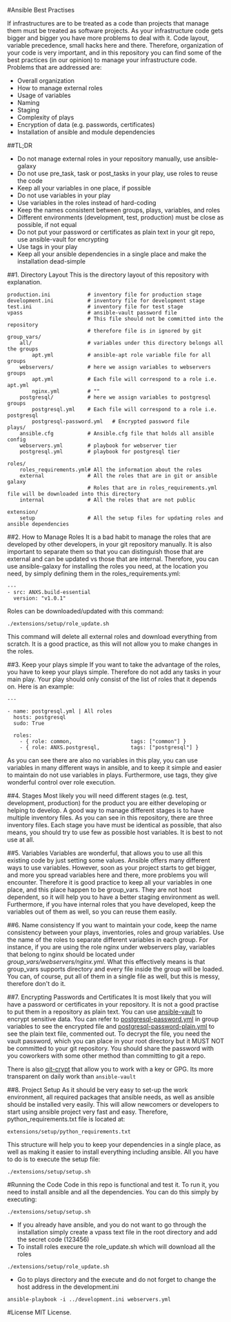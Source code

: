 #Ansible Best Practises

If infrastructures are to be treated as a code than projects that manage them must be treated as software projects. As your infrastructure code gets bigger and bigger you have more problems to deal with it. Code layout, variable precedence, small hacks here and there. Therefore, organization of your code is very important, and in this repository you can find some of the best practices (in our opinion) to manage your infrastructure code. Problems that are addressed are:

* Overall organization
* How to manage external roles
* Usage of variables
* Naming
* Staging
* Complexity of plays
* Encryption of data (e.g. passwords, certificates)
* Installation of ansible and module dependencies


##TL;DR
* Do not manage external roles in your repository manually, use ansible-galaxy
* Do not use pre_task, task or post_tasks in your play, use roles to reuse the code
* Keep all your variables in one place, if possible
* Do not use variables in your play
* Use variables in the roles instead of hard-coding
* Keep the names consistent between groups, plays, variables, and roles
* Different environments (development, test, production) must be close as possible, if not equal
* Do not put your password or certificates as plain text in your git repo, use ansible-vault for encrypting
* Use tags in your play
* Keep all your ansible dependencies in a single place and make the installation dead-simple


##1. Directory Layout
This is the directory layout of this repository with explanation.


    production.ini            # inventory file for production stage
    development.ini           # inventory file for development stage
    test.ini                  # inventory file for test stage
    vpass                     # ansible-vault password file
                              # This file should not be committed into the repository
                              # therefore file is in ignored by git
    group_vars/
        all/                  # variables under this directory belongs all the groups
            apt.yml           # ansible-apt role variable file for all groups
        webservers/           # here we assign variables to webservers groups
            apt.yml           # Each file will correspond to a role i.e. apt.yml
            nginx.yml         # ""
        postgresql/           # here we assign variables to postgresql groups
            postgresql.yml    # Each file will correspond to a role i.e. postgresql
            postgresql-password.yml   # Encrypted password file
    plays/
        ansible.cfg           # Ansible.cfg file that holds all ansible config
        webservers.yml        # playbook for webserver tier
        postgresql.yml        # playbook for postgresql tier

    roles/
        roles_requirements.yml# All the information about the roles
        external              # All the roles that are in git or ansible galaxy
                              # Roles that are in roles_requirements.yml file will be downloaded into this directory
        internal              # All the roles that are not public

    extension/
        setup                 # All the setup files for updating roles and ansible dependencies


##2. How to Manage Roles
It is a bad habit to manage the roles that are developed by other developers, in your git repository manually. It is also important to separate them so that you can distinguish those that are external and can be updated vs those that are internal. Therefore, you can use ansible-galaxy for installing the roles you need, at the location you need, by simply defining them in the roles_requirements.yml:

```
---
- src: ANXS.build-essential
  version: "v1.0.1"
```

Roles can be downloaded/updated with this command:

```
./extensions/setup/role_update.sh
```
This command will delete all external roles and download everything from scratch. It is a good practice, as this will not allow you to make changes in the roles.


##3. Keep your plays simple
If you want to take the advantage of the roles, you have to keep your plays simple.
Therefore do not add any tasks in your main play. Your play should only consist of the list of roles that it depends on. Here is an example:

```
---

- name: postgresql.yml | All roles
  hosts: postgresql
  sudo: True

  roles:
    - { role: common,                   tags: ["common"] }
    - { role: ANXS.postgresql,          tags: ["postgresql"] }
```

As you can see there are also no variables in this play, you can use variables in many different ways in ansible, and to keep it simple and easier to maintain do not use variables in plays. Furthermore, use tags, they give wonderful control over role execution.


##4. Stages
Most likely you will need different stages (e.g. test, development, production) for the product you are either developing or helping to develop. A good way to manage different stages is to have multiple inventory files. As you can see in this repository, there are three inventory files. Each stage you have must be identical as possible, that also means, you should try to use few as possible host variables. It is best to not use at all.


##5. Variables
Variables are wonderful, that allows you to use all this existing code by just setting some values. Ansible offers many different ways to use variables. However, soon as your project starts to get bigger, and more you spread variables here and there, more problems you will encounter. Therefore it is good practice to keep all your variables in one place, and this place happen to be group_vars. They are not host dependent, so it will help you to have a better staging environment as well. Furthermore, if you have internal roles that you have developed, keep the variables out of them as well, so you can reuse them easily.


##6. Name consistency
If you want to maintain your code, keep the name consistency between your plays, inventories, roles and group variables. Use the name of the roles to separate different variables in each group. For instance, if you are using the role nginx under webservers play, variables that belong to nginx should be located under *group_vars/webservers/nginx.yml*. What this effectively means is that  group_vars supports directory and every file inside the group will be loaded. You can, of course, put all of them in a single file as well, but this is messy, therefore don't do it.


##7. Encrypting Passwords and Certificates
It is most likely that you will have a password or certificates in your repository. It is not a good practise to put them in a repository as plain text. You can use [ansible-vault](http://docs.ansible.com/playbooks_vault.html) to encrypt sensitive data. You can refer to [postgresql-password.yml](https://github.com/enginyoyen/ansible-best-practises/blob/master/group_vars/postgresql/postgresql-password.yml) in group variables to see the encrypted file and [postgresql-password-plain.yml](https://github.com/enginyoyen/ansible-best-practises/blob/master/group_vars/postgresql/postgresql-password-plain.yml) to see the plain text file, commented out.
To decrypt the file, you need the vault password, which you can place in your root directory but it MUST NOT be committed to your git repository. You should share the password with you coworkers with some other method than committing to git a repo.

There is also [git-crypt](https://github.com/AGWA/git-crypt) that allow you to work with a key or GPG. Its more transparent on daily work than `ansible-vault`


##8. Project Setup
As it should be very easy to set-up the work environment, all required packages that ansible needs, as well as ansible should be installed very easily. This will allow newcomers or developers to start using ansible project very fast and easy. Therefore, python_requirements.txt file is located at:

```
extensions/setup/python_requirements.txt
```

This structure will help you to keep your dependencies in a single place, as well as making it easier to install everything including ansible. All you have to do is to execute the setup file:

```
./extensions/setup/setup.sh
```


#Running the Code
Code in this repo is functional and test it. To run it, you need to install ansible and all the dependencies. You can do this simply by executing:

```
./extensions/setup/setup.sh
```

* If you already have ansible, and you do not want to go through the installation simply create a vpass text file in the root directory and add the secret code (123456)
* To install roles execure the role_update.sh which will download all the roles
```
./extensions/setup/role_update.sh
```
* Go to plays directory and the execute and do not forget to change the host address in the development.ini
```
ansible-playbook -i ../development.ini webservers.yml
```


#License
MIT License.
